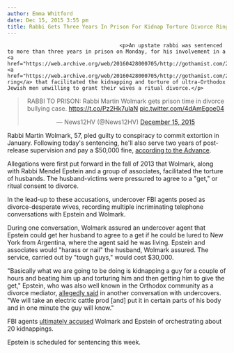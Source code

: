 ```yaml
---
author: Emma Whitford
date: Dec 15, 2015 3:55 pm
title: Rabbi Gets Three Years In Prison For Kidnap Torture Divorce Ring
---
```


	
										<p>An upstate rabbi was sentenced to more than three years in prison on Monday, for his involvement in a <a href="https://web.archive.org/web/20160428000705/http://gothamist.com/2013/10/17/bail_set_for_alleged_kidnapping_rab.php">longstanding</a> <a href="https://web.archive.org/web/20160428000705/http://gothamist.com/2013/10/10/rabbis_kidnap_torture_divorce_jews.php">extortion ring</a> that facilitated the kidnapping and torture of ultra-Orthodox Jewish men unwilling to grant their wives a ritual divorce.</p>

<center><blockquote class="twitter-tweet" lang="en"><p lang="en" dir="ltr">RABBI TO PRISON: Rabbi Martin Wolmark gets prison time in divorce bullying case. <a href="https://web.archive.org/web/20160428000705/https://t.co/Pz2Hk7uIaN">https://t.co/Pz2Hk7uIaN</a> <a href="https://web.archive.org/web/20160428000705/https://t.co/4dAmEgoe04">pic.twitter.com/4dAmEgoe04</a></p>&#x2014; News12HV (@News12HV) <a href="https://web.archive.org/web/20160428000705/https://twitter.com/News12HV/status/676787409732923392">December 15, 2015</a></blockquote> <script async src="//web.archive.org/web/20160428000705js_/http://platform.twitter.com/widgets.js" charset="utf-8"></script></center>

<p>Rabbi Martin Wolmark, 57, pled guilty to conspiracy to commit extortion in January. Following today&apos;s sentencing, he&apos;ll also serve two years of post-release supervision and pay a $50,000 fine, <a href="https://web.archive.org/web/20160428000705/http://www.nj.com/mercer/index.ssf/2015/12/rabbi_sentenced_to_38_months_in_jail_in_extortion-.html">according to the Advance</a>. </p>

<p>Allegations were first put forward in the fall of 2013 that Wolmark, along with Rabbi Mendel Epstein and a group of associates, facilitated the torture of husbands. The husband-victims were pressured to agree to a &quot;get,&quot; or ritual consent to divorce. </p>

<p>In the lead-up to these accusations, undercover FBI agents posed as divorce-desperate wives, recording multiple incriminating telephone conversations with Epstein and Wolmark. </p>

<p>During one conversation, Wolmark assured an undercover agent that Epstein could get her husband to agree to a get if he could be lured to New York from Argentina, where the agent said he was living. Epstein and associates would &quot;harass or nail&quot; the husband, Wolmark assured. The service, carried out by &quot;tough guys,&quot; would cost $30,000. </p>

<p>&quot;Basically what we are going to be doing is kidnapping a guy for a couple of hours and beating him up and torturing him and then getting him to give the get,&quot; Epstein, who was also well known in the Orthodox community as a divorce mediator, <a href="https://web.archive.org/web/20160428000705/http://nypost.com/2013/10/17/new-accusers-in-rabbi-torture-ring/">allegedly said</a> in another conversation with undercovers. &quot;We will take an electric cattle prod [and] put it in certain parts of his body and in one minute the guy will know.&quot;</p>

<p>FBI agents <a href="https://web.archive.org/web/20160428000705/http://www.nj.com/news/index.ssf/2013/10/rabbis_charged_in_divorce_shakedown_to_be_released_on_bail.html#incart_m-rpt-1">ultimately accused</a> Wolmark and Epstein of orchestrating about 20 kidnappings. </p>

<p>Epstein is scheduled for sentencing this week. <br>
</p>					
										
									
				